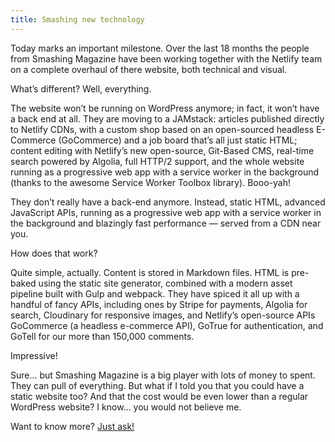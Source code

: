 ```yaml
---
title: Smashing new technology
---
```



Today marks an important milestone. Over the last 18 months the people from Smashing Magazine have been working together with the Netlify team on a complete overhaul of there website, both technical and visual.

What’s different? Well, everything.

The website won’t be running on WordPress anymore; in fact, it won’t have a back end at all. They are moving to a JAMstack: articles published directly to Netlify CDNs, with a custom shop based on an open-sourced headless E-Commerce (GoCommerce) and a job board that’s all just static HTML; content editing with Netlify’s new open-source, Git-Based CMS, real-time search powered by Algolia, full HTTP/2 support, and the whole website running as a progressive web app with a service worker in the background (thanks to the awesome Service Worker Toolbox library). Booo-yah!

They don’t really have a back-end anymore. Instead, static HTML, advanced JavaScript APIs, running as a progressive web app with a service worker in the background and blazingly fast performance — served from a CDN near you.

How does that work?

Quite simple, actually. Content is stored in Markdown files. HTML is pre-baked using the static site generator, combined with a modern asset pipeline built with Gulp and webpack. They have spiced it all up with a handful of fancy APIs, including ones by Stripe for payments, Algolia for search, Cloudinary for responsive images, and Netlify’s open-source APIs GoCommerce (a headless e-commerce API), GoTrue for authentication, and GoTell for our more than 150,000 comments.

Impressive!

Sure... but Smashing Magazine is a big player with lots of money to spent. They can pull of everything. But what if I told you that you could have a static website too? And that the cost would be even lower than a regular WordPress website? I know... you would not believe me.

Want to know more? [Just ask!](/contact/)